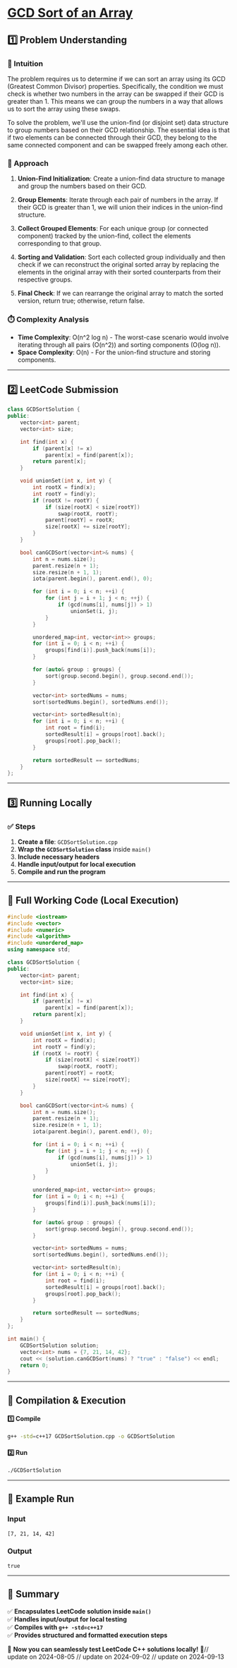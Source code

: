 # **[GCD Sort of an Array](https://leetcode.com/problems/gcd-sort-of-an-array/description/)**  

## **1️⃣ Problem Understanding**  
### **📌 Intuition**  
The problem requires us to determine if we can sort an array using its GCD (Greatest Common Divisor) properties. Specifically, the condition we must check is whether two numbers in the array can be swapped if their GCD is greater than 1. This means we can group the numbers in a way that allows us to sort the array using these swaps.

To solve the problem, we'll use the union-find (or disjoint set) data structure to group numbers based on their GCD relationship. The essential idea is that if two elements can be connected through their GCD, they belong to the same connected component and can be swapped freely among each other.

### **🚀 Approach**  
1. **Union-Find Initialization**: Create a union-find data structure to manage and group the numbers based on their GCD.
  
2. **Group Elements**: Iterate through each pair of numbers in the array. If their GCD is greater than 1, we will union their indices in the union-find structure.

3. **Collect Grouped Elements**: For each unique group (or connected component) tracked by the union-find, collect the elements corresponding to that group.

4. **Sorting and Validation**: Sort each collected group individually and then check if we can reconstruct the original sorted array by replacing the elements in the original array with their sorted counterparts from their respective groups.

5. **Final Check**: If we can rearrange the original array to match the sorted version, return true; otherwise, return false.

### **⏱️ Complexity Analysis**  
- **Time Complexity**: O(n^2 log n) - The worst-case scenario would involve iterating through all pairs (O(n^2)) and sorting components (O(log n)).
- **Space Complexity**: O(n) - For the union-find structure and storing components.

---  

## **2️⃣ LeetCode Submission**  
```cpp
class GCDSortSolution {
public:
    vector<int> parent;
    vector<int> size;

    int find(int x) {
        if (parent[x] != x) 
            parent[x] = find(parent[x]);
        return parent[x];
    }

    void unionSet(int x, int y) {
        int rootX = find(x);
        int rootY = find(y);
        if (rootX != rootY) {
            if (size[rootX] < size[rootY]) 
                swap(rootX, rootY);
            parent[rootY] = rootX;
            size[rootX] += size[rootY];
        }
    }

    bool canGCDSort(vector<int>& nums) {
        int n = nums.size();
        parent.resize(n + 1);
        size.resize(n + 1, 1);
        iota(parent.begin(), parent.end(), 0);

        for (int i = 0; i < n; ++i) {
            for (int j = i + 1; j < n; ++j) {
                if (gcd(nums[i], nums[j]) > 1) 
                    unionSet(i, j);
            }
        }

        unordered_map<int, vector<int>> groups;
        for (int i = 0; i < n; ++i) {
            groups[find(i)].push_back(nums[i]);
        }

        for (auto& group : groups) {
            sort(group.second.begin(), group.second.end());
        }

        vector<int> sortedNums = nums;
        sort(sortedNums.begin(), sortedNums.end());

        vector<int> sortedResult(n);
        for (int i = 0; i < n; ++i) {
            int root = find(i);
            sortedResult[i] = groups[root].back();
            groups[root].pop_back();
        }

        return sortedResult == sortedNums;
    }
};
```  

---  

## **3️⃣ Running Locally**  
### **✅ Steps**  
1. **Create a file**: `GCDSortSolution.cpp`  
2. **Wrap the `GCDSortSolution` class** inside `main()`  
3. **Include necessary headers**  
4. **Handle input/output for local execution**  
5. **Compile and run the program**  

---  

## **📝 Full Working Code (Local Execution)**  
```cpp
#include <iostream>
#include <vector>
#include <numeric>
#include <algorithm>
#include <unordered_map>
using namespace std;

class GCDSortSolution {
public:
    vector<int> parent;
    vector<int> size;

    int find(int x) {
        if (parent[x] != x) 
            parent[x] = find(parent[x]);
        return parent[x];
    }

    void unionSet(int x, int y) {
        int rootX = find(x);
        int rootY = find(y);
        if (rootX != rootY) {
            if (size[rootX] < size[rootY]) 
                swap(rootX, rootY);
            parent[rootY] = rootX;
            size[rootX] += size[rootY];
        }
    }

    bool canGCDSort(vector<int>& nums) {
        int n = nums.size();
        parent.resize(n + 1);
        size.resize(n + 1, 1);
        iota(parent.begin(), parent.end(), 0);

        for (int i = 0; i < n; ++i) {
            for (int j = i + 1; j < n; ++j) {
                if (gcd(nums[i], nums[j]) > 1) 
                    unionSet(i, j);
            }
        }

        unordered_map<int, vector<int>> groups;
        for (int i = 0; i < n; ++i) {
            groups[find(i)].push_back(nums[i]);
        }

        for (auto& group : groups) {
            sort(group.second.begin(), group.second.end());
        }

        vector<int> sortedNums = nums;
        sort(sortedNums.begin(), sortedNums.end());

        vector<int> sortedResult(n);
        for (int i = 0; i < n; ++i) {
            int root = find(i);
            sortedResult[i] = groups[root].back();
            groups[root].pop_back();
        }

        return sortedResult == sortedNums;
    }
};

int main() {
    GCDSortSolution solution;
    vector<int> nums = {7, 21, 14, 42};
    cout << (solution.canGCDSort(nums) ? "true" : "false") << endl;
    return 0;
}
```  

---  

## **🔧 Compilation & Execution**  
#### **1️⃣ Compile**  
```bash
g++ -std=c++17 GCDSortSolution.cpp -o GCDSortSolution
```  

#### **2️⃣ Run**  
```bash
./GCDSortSolution
```  

---  

## **🎯 Example Run**  
### **Input**  
```
[7, 21, 14, 42]
```  
### **Output**  
```
true
```  

---  

## **📌 Summary**  
✅ **Encapsulates LeetCode solution inside `main()`**  
✅ **Handles input/output for local testing**  
✅ **Compiles with `g++ -std=c++17`**  
✅ **Provides structured and formatted execution steps**  

🚀 **Now you can seamlessly test LeetCode C++ solutions locally!** 🚀// update on 2024-08-05
// update on 2024-09-02
// update on 2024-09-13
